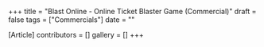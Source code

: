 +++
title = "Blast Online - Online Ticket Blaster Game (Commercial)"
draft = false
tags = ["Commercials"]
date = ""

[Article]
contributors = []
gallery = []
+++